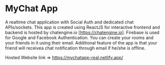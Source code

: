 # MyChat App

A realtime chat application with Social Auth and dedicated chat APIs/sockets. This app is created using ReactJS for interactive frontend and backend is hosted by chatengine.io [https://chatengine.io]. Firebase is used for Google and Facebook Authentication. You can create your rooms and your friends in it using their email. Additional feature of the app is that your friend will receivea chat notification through email if he/she is offline.

Hosted Website link => https://mychatapp-real.netlify.app/


